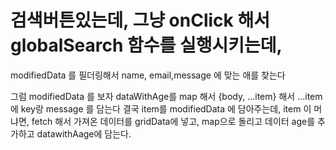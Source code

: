 # 검색버튼있는데, 그냥 onClick 해서 globalSearch 함수를 실행시키는데, 
modifiedData 를 필더링해서 name, email,message 에 맞는 애를 찾는다

그럼 modifiedData 를 보자
dataWithAge를 map 해서 {body, ...item}
해서 ...item 에 key랑 message 를 담는다
결국 item를 modifiedData 에 담아주는데,
item 이 머냐면, fetch 해서 가져온 데이터를 
gridData에 넣고, map으로 돌리고 데이터 age를 추가하고 datawithAage에 담는다.
